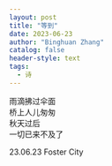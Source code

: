 ```yaml
---
layout: post
title: "等到"
date: 2023-06-23
author: "Binghuan Zhang"
catalog: false
header-style: text
tags:
  - 诗
---
```


雨滴拂过伞面  
桥上人儿匆匆  
秋天过后  
一切已来不及了  

23.06.23 Foster City
